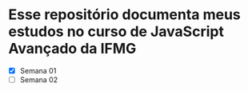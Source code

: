 # Esse repositório documenta meus estudos no curso de JavaScript Avançado da IFMG

- [x] Semana 01
- [ ] Semana 02
